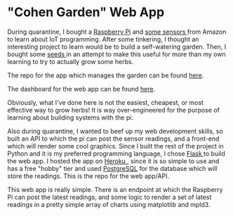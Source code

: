 # "Cohen Garden" Web App

During quarantine, I bought a <a href = "https://www.raspberrypi.org/products/raspberry-pi-4-model-b/"> Raspberry Pi</a> and <a href = "https://www.amazon.com/gp/product/B07TLRYGT1/ref=ppx_yo_dt_b_asin_title_o04_s01?ie=UTF8&psc=1"> some </a> <a href = "https://www.amazon.com/gp/product/B01J9GD3DG/ref=ppx_yo_dt_b_asin_title_o02_s00?ie=UTF8&psc=1"> sensors </a> from Amazon to learn about IoT programming. After some tinkering, I thought an interesting project to learn would be to build a self-watering garden. Then, I bought some <a href = "https://www.amazon.com/gp/product/B06ZY8JGJ4/ref=ppx_yo_dt_b_asin_title_o04_s00?ie=UTF8&psc=1"> seeds </a> in an attempt to make this useful for more than my own learning to try to actually grow some herbs.

The repo for the app which manages the garden can be found <a href="https://github.com/brandonfcohen1/garden_app">here</a>.

The dashboard for the web app can be found <a href="http://cohengarden.herokuapp.com/">here</a>.

Obviously, what I've done here is not the easiest, cheapest, or most effective way to grow herbs! It is way over-engineered for the purpose of learning about building systems with the pi.

Also during quarantine, I wanted to beef up my web development skills, so built an API to which the pi can post the sensor readings, and a front-end which will render some cool graphics. Since I built the rest of the project in Python and it is my preferred programming language, I chose <a href="https://flask.palletsprojects.com/en/1.1.x/"> Flask </a> to build the web app. I hosted the app on <a href = "https://www.heroku.com/"> Heroku </a>, since it is so simple to use and has a free "hobby" tier and used <a href = "https://www.postgresql.org/"> PostgreSQL</a> for the database which will store the readings. This is the repo for the web app/API.

This web app is really simple. There is an endpoint at which the Raspberry Pi can post the latest readings, and some logic to render a set of latest readings in a pretty simple array of charts using matplotlib and mpld3.
